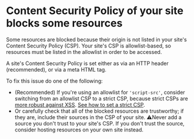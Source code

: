 # Content Security Policy of your site blocks some resources

Some resources are blocked because their origin is not listed in your site's Content Security Policy (CSP). Your site's CSP is allowlist-based, so resources must be listed in the allowlist in order to be accessed.

A site's Content Security Policy is set either as via an HTTP header (recommended), or via a meta HTML tag.

To fix this issue do one of the following:

* (Recommended) If you're using an allowlist for `'script-src'`, consider switching from an allowlist CSP to a strict CSP, because strict CSPs are [more robust against XSS](issuesCSPWhyStrictOverAllowlist). [See how to set a strict CSP](issuesCSPSetStrict).
* Or carefully check that all of the blocked resources are trustworthy; if they are, include their sources in the CSP of your site. ⚠️Never add a source you don't trust to your site's CSP. If you don't trust the source, consider hosting resources on your own site instead.